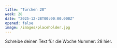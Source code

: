 ```yaml
---
title: "Türchen 28"
week: 28
date: "2025-12-28T00:00:00.000Z"
opened: false
image: /images/placeholder.jpg
---
```


Schreibe deinen Text für die Woche Nummer: 28 hier.
